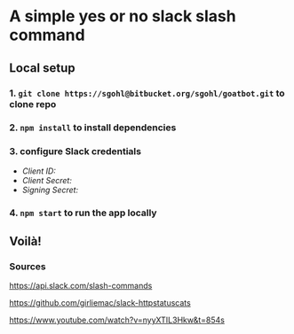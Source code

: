 # A simple yes or no slack slash command

## Local setup

### 1. `git clone https://sgohl@bitbucket.org/sgohl/goatbot.git` to clone repo
### 2. `npm install` to install dependencies
### 3. configure Slack credentials
- *Client ID:* 
- *Client Secret:* 
- *Signing Secret:* 
### 4. `npm start` to run the app locally

## Voilà!

### Sources

https://api.slack.com/slash-commands

https://github.com/girliemac/slack-httpstatuscats

https://www.youtube.com/watch?v=nyyXTIL3Hkw&t=854s


